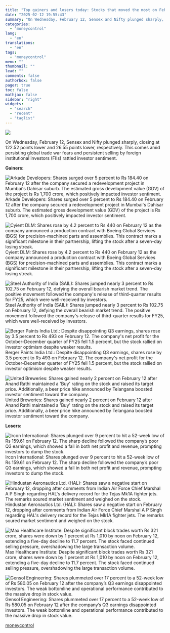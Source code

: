```yaml
---
title: "Top gainers and losers today: Stocks that moved the most on February 12"
date: "2025-02-12 19:55:43"
summary: "On Wednesday, February 12, Sensex and Nifty plunged sharply, closing at 122.52 points lower and 26.55 points lower, respectively. This comes amid persisting global trade war fears and persistent selling by foreign institutional investors (FIIs) rattled investor sentiment.Gainers: Arkade Developers: Shares surged over 5 percent to Rs 184.40 on February..."
categories:
  - "moneycontrol"
lang:
  - "en"
translations:
  - "en"
tags:
  - "moneycontrol"
menu: ""
thumbnail: ""
lead: ""
comments: false
authorbox: false
pager: true
toc: false
mathjax: false
sidebar: "right"
widgets:
  - "search"
  - "recent"
  - "taglist"
---
```


![](//stat1.moneycontrol.com/mcnews//images/grey_bg.gif)
  

On Wednesday, February 12, Sensex and Nifty plunged sharply, closing at 122.52 points lower and 26.55 points lower, respectively. This comes amid persisting global trade war fears and persistent selling by foreign institutional investors (FIIs) rattled investor sentiment.

**Gainers:**

![Arkade Developers: Shares surged over 5 percent to Rs 184.40 on February 12 after the company secured a redevelopment project in Mumbai's Dahisar suburb. The estimated gross development value (GDV) of the project is Rs 1,700 crore, which positively impacted investor sentiment.](https://images.moneycontrol.com/static-mcnews/2024/09/20240921040446_market_up_higher-Copy.jpg) Arkade Developers: Shares surged over 5 percent to Rs 184.40 on February 12 after the company secured a redevelopment project in Mumbai's Dahisar suburb. The estimated gross development value (GDV) of the project is Rs 1,700 crore, which positively impacted investor sentiment.

![Cyient DLM: Shares rose by 4.2 percent to Rs 440 on February 12 as the company announced a production contract with Boeing Global Services (BGS) for precision-machined parts and assemblies. This contract marks a significant milestone in their partnership, lifting the stock after a seven-day losing streak.](https://images.moneycontrol.com/static-mcnews/2024/08/20240820125433_cyient.jpg) Cyient DLM: Shares rose by 4.2 percent to Rs 440 on February 12 as the company announced a production contract with Boeing Global Services (BGS) for precision-machined parts and assemblies. This contract marks a significant milestone in their partnership, lifting the stock after a seven-day losing streak.

![Steel Authority of India (SAIL): Shares jumped nearly 3 percent to Rs 102.75 on February 12, defying the overall bearish market trend. The positive movement followed the company's release of third-quarter results for FY25, which were well-received by investors.](https://images.moneycontrol.com/static-mcnews/2023/06/bbg-1.jpg) Steel Authority of India (SAIL): Shares jumped nearly 3 percent to Rs 102.75 on February 12, defying the overall bearish market trend. The positive movement followed the company's release of third-quarter results for FY25, which were well-received by investors.

![Berger Paints India Ltd.: Despite disappointing Q3 earnings, shares rose by 3.5 percent to Rs 493 on February 12. The company's net profit for the October-December quarter of FY25 fell 1.5 percent, but the stock rallied on investor optimism despite weaker results.](https://images.moneycontrol.com/static-mcnews/2024/09/20240927054131_Uses-of-multi-functional-benches.jpg) Berger Paints India Ltd.: Despite disappointing Q3 earnings, shares rose by 3.5 percent to Rs 493 on February 12. The company's net profit for the October-December quarter of FY25 fell 1.5 percent, but the stock rallied on investor optimism despite weaker results.

![United Breweries: Shares gained nearly 2 percent on February 12 after Anand Rathi maintained a 'Buy' rating on the stock and raised its target price. Additionally, a beer price hike announced by Telangana boosted investor sentiment toward the company.](https://images.moneycontrol.com/static-mcnews/2024/01/United-Breweries.jpg) United Breweries: Shares gained nearly 2 percent on February 12 after Anand Rathi maintained a 'Buy' rating on the stock and raised its target price. Additionally, a beer price hike announced by Telangana boosted investor sentiment toward the company.

**Losers:**

![Ircon International: Shares plunged over 9 percent to hit a 52-week low of Rs 159.61 on February 12. The sharp decline followed the company’s poor Q3 earnings, which showed a fall in both net profit and revenue, prompting investors to dump the stock.](https://images.moneycontrol.com/static-mcnews/2024/06/20240624014811_Ircon-Int.jpg) Ircon International: Shares plunged over 9 percent to hit a 52-week low of Rs 159.61 on February 12. The sharp decline followed the company’s poor Q3 earnings, which showed a fall in both net profit and revenue, prompting investors to dump the stock.

![Hindustan Aeronautics Ltd. (HAL): Shares saw a negative start on February 12, dropping after comments from Indian Air Force Chief Marshal A P Singh regarding HAL's delivery record for the Tejas Mk1A fighter jets. The remarks soured market sentiment and weighed on the stock.](https://images.moneycontrol.com/static-mcnews/2017/03/BSE_Market_Sensex_Stock_Market_NSe_stocks_brokerages1.jpg) Hindustan Aeronautics Ltd. (HAL): Shares saw a negative start on February 12, dropping after comments from Indian Air Force Chief Marshal A P Singh regarding HAL's delivery record for the Tejas Mk1A fighter jets. The remarks soured market sentiment and weighed on the stock.

![Max Healthcare Institute: Despite significant block trades worth Rs 321 crore, shares were down by 1 percent at Rs 1,010 by noon on February 12, extending a five-day decline to 11.7 percent. The stock faced continued selling pressure, overshadowing the large transaction volume.](https://images.moneycontrol.com/static-mcnews/2023/08/Healthcare-e1732507639189.jpg) Max Healthcare Institute: Despite significant block trades worth Rs 321 crore, shares were down by 1 percent at Rs 1,010 by noon on February 12, extending a five-day decline to 11.7 percent. The stock faced continued selling pressure, overshadowing the large transaction volume.

![ Gensol Engineering: Shares plummeted over 17 percent to a 52-week low of Rs 580.05 on February 12 after the company’s Q3 earnings disappointed investors. The weak bottomline and operational performance contributed to the massive drop in stock value.](https://images.moneycontrol.com/static-mcnews/2024/03/gensol.jpg) Gensol Engineering: Shares plummeted over 17 percent to a 52-week low of Rs 580.05 on February 12 after the company’s Q3 earnings disappointed investors. The weak bottomline and operational performance contributed to the massive drop in stock value.

[moneycontrol](https://www.moneycontrol.com/news/business/stocks/top-gainers-and-losers-today-stocks-that-moved-the-most-on-february-12-12938477.html)
